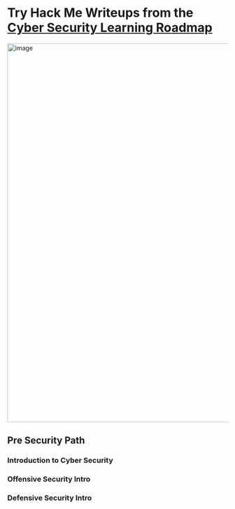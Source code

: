 # Try Hack Me Writeups from the [Cyber Security Learning Roadmap](https://tryhackme.com/hacktivities?tab=roadmap)

<img width="594" height="867" alt="image" src="https://github.com/user-attachments/assets/69dccceb-b2e2-460e-8de5-f917f54ae576" />

## Pre Security Path 

### Introduction to Cyber Security

### Offensive Security Intro

### Defensive Security Intro
